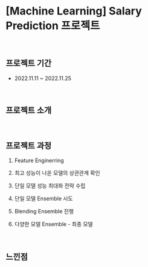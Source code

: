 # [Machine Learning] Salary Prediction 프로젝트

<br>

## 프로젝트 기간
- 2022.11.11 ~ 2022.11.25

<br>

## 프로젝트 소개 

<br>

## 프로젝트 과정

1. Feature Enginerring

2. 최고 성능이 나온 모델의 상관관계 확인

3. 단일 모델 성능 최대화 전략 수립

4. 단일 모델 Ensemble 시도

5. Blending Ensemble 진행

6. 다양한 모델 Ensemble - 최종 모델

<br>

## 느낀점
